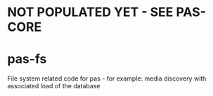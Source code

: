 # NOT POPULATED YET - SEE PAS-CORE

# pas-fs
File system related code for pas - for example: media discovery with associated load of the database
